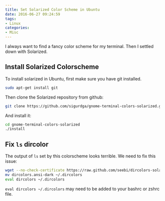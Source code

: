 ```yaml
---
title: Set Solarized Color Scheme in Ubuntu
date: 2016-06-27 09:24:59
tags:
- Linux
categories:
- Misc
---
```


I always want to find a fancy color scheme for my terminal. Then I settled down with Solarized.

<!--- more --->

## Install Solarized Colorscheme
To install solarized in Ubuntu, first make sure you have git installed.

```bash
sudo apt-get install git
```

Then clone the Solarized repository from github:

```bash
git clone https://github.com/sigurdga/gnome-terminal-colors-solarized.git
```

And install it:

```bash
cd gnome-terminal-colors-solarized
./install
```

## Fix `ls` dircolor
The output of `ls` set by this colorscheme looks terrible. We need to fix this issue:

```bash
wget --no-check-certificate https://raw.github.com/seebi/dircolors-solarized/master/dircolors.ansi-dark
mv dircolors.ansi-dark ~/.dircolors
eval dircolors ~/.dircolors
```

`eval dircolors ~/.dircolors` may need  to be added to your bashrc or zshrc file.